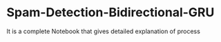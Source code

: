# Spam-Detection-Bidirectional-GRU
It is a complete Notebook that gives detailed explanation of process
